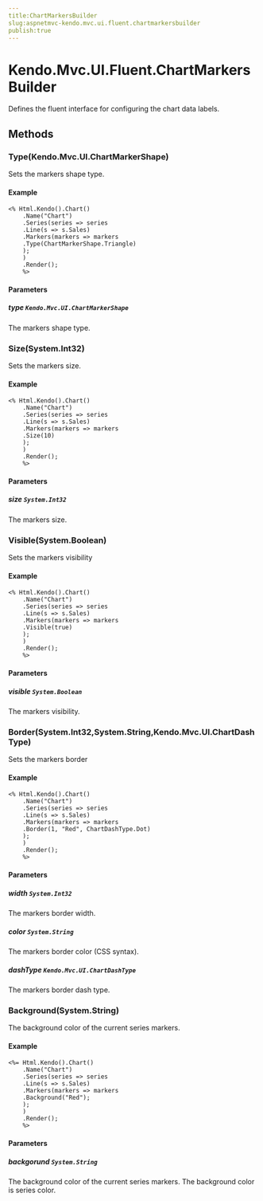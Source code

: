 ```yaml
---
title:ChartMarkersBuilder
slug:aspnetmvc-kendo.mvc.ui.fluent.chartmarkersbuilder
publish:true
---
```


# Kendo.Mvc.UI.Fluent.ChartMarkersBuilder

Defines the fluent interface for configuring the chart data labels.

## Methods

### Type(Kendo.Mvc.UI.ChartMarkerShape)
Sets the markers shape type.

#### Example
    <% Html.Kendo().Chart()
        .Name("Chart")
        .Series(series => series
        .Line(s => s.Sales)
        .Markers(markers => markers
        .Type(ChartMarkerShape.Triangle)
        );
        )
        .Render();
        %>

#### Parameters

##### type `Kendo.Mvc.UI.ChartMarkerShape`
The markers shape type.

### Size(System.Int32)
Sets the markers size.

#### Example
    <% Html.Kendo().Chart()
        .Name("Chart")
        .Series(series => series
        .Line(s => s.Sales)
        .Markers(markers => markers
        .Size(10)
        );
        )
        .Render();
        %>

#### Parameters

##### size `System.Int32`
The markers size.

### Visible(System.Boolean)
Sets the markers visibility

#### Example
    <% Html.Kendo().Chart()
        .Name("Chart")
        .Series(series => series
        .Line(s => s.Sales)
        .Markers(markers => markers
        .Visible(true)
        );
        )
        .Render();
        %>

#### Parameters

##### visible `System.Boolean`
The markers visibility.

### Border(System.Int32,System.String,Kendo.Mvc.UI.ChartDashType)
Sets the markers border

#### Example
    <% Html.Kendo().Chart()
        .Name("Chart")
        .Series(series => series
        .Line(s => s.Sales)
        .Markers(markers => markers
        .Border(1, "Red", ChartDashType.Dot)
        );
        )
        .Render();
        %>

#### Parameters

##### width `System.Int32`
The markers border width.

##### color `System.String`
The markers border color (CSS syntax).

##### dashType `Kendo.Mvc.UI.ChartDashType`
The markers border dash type.

### Background(System.String)
The background color of the current series markers.

#### Example
    <%= Html.Kendo().Chart()
        .Name("Chart")
        .Series(series => series
        .Line(s => s.Sales)
        .Markers(markers => markers
        .Background("Red");
        );
        )
        .Render();
        %>

#### Parameters

##### backgorund `System.String`
The background color of the current series markers. The background color is series color.